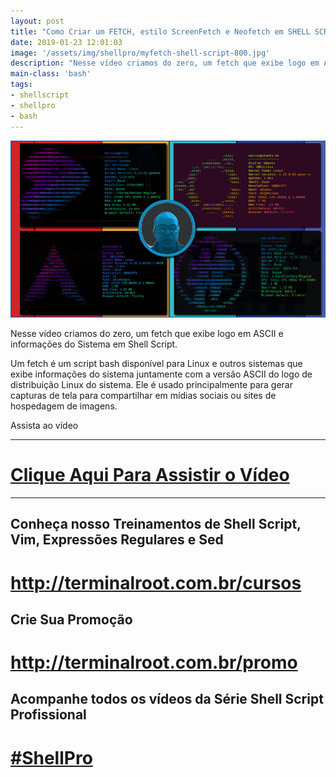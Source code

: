 ```yaml
---
layout: post
title: "Como Criar um FETCH, estilo ScreenFetch e Neofetch em SHELL SCRIPT"
date: 2019-01-23 12:01:03
image: '/assets/img/shellpro/myfetch-shell-script-800.jpg'
description: "Nesse vídeo criamos do zero, um fetch que exibe logo em ASCII e informações do Sistema em Shell Script."
main-class: 'bash'
tags:
- shellscript
- shellpro
- bash
---
```


![Como Criar um FETCH, estilo ScreenFetch e Neofetch em SHELL SCRIPT](/assets/img/shellpro/myfetch-shell-script-800.jpg "Como Criar um FETCH, estilo ScreenFetch e Neofetch em SHELL SCRIPT")

Nesse vídeo criamos do zero, um fetch que exibe logo em ASCII e informações do Sistema em Shell Script.

Um fetch é um script bash disponível para Linux e outros sistemas que exibe informações do sistema juntamente com a versão ASCII do logo de distribuição Linux do sistema. Ele é usado principalmente para gerar capturas de tela para compartilhar em mídias sociais ou sites de hospedagem de imagens.

Assista ao vídeo

***

# [Clique Aqui Para Assistir o Vídeo](https://youtu.be/2_tnd8g-IMc)

***

## Conheça nosso Treinamentos de Shell Script, Vim, Expressões Regulares e Sed
# <http://terminalroot.com.br/cursos>

## Crie Sua Promoção
# <http://terminalroot.com.br/promo>

## Acompanhe todos os vídeos da **Série Shell Script Profissional** 
# [#ShellPro](http://bit.ly/shell-pro-root)
